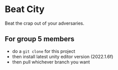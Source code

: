 # Beat City

Beat the crap out of your adversaries.


## For group 5 members

- do a ```git clone``` for this project
- then install latest unity editor version (2022.1.6f)
- then pull whichever branch you want 
